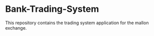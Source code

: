 # Bank-Trading-System
This repository contains the trading system application for the mallon exchange.

